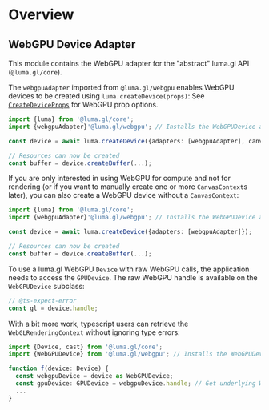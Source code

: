 # Overview

## WebGPU Device Adapter

This module contains the WebGPU adapter for the "abstract" luma.gl API (`@luma.gl/core`).

The `webgpuAdapter` imported from `@luma.gl/webgpu` enables WebGPU devices to
be created using `luma.createDevice(props)`: See [`CreateDeviceProps`](../core/luma#createdeviceprops) for WebGPU prop options.

```typescript
import {luma} from '@luma.gl/core';
import {webgpuAdapter}'@luma.gl/webgpu'; // Installs the WebGPUDevice adapter

const device = await luma.createDevice({adapters: [webgpuAdapter], canvasContext: {width: 800, height: 600}});

// Resources can now be created
const buffer = device.createBuffer(...);
```

If you are only interested in using WebGPU for compute and not for rendering (or if you want to manually create one or more `CanvasContext`s later), you can also create a WebGPU device without a `CanvasContext`:

```typescript
import {luma} from '@luma.gl/core';
import {webgpuAdapter}'@luma.gl/webgpu'; // Installs the WebGPUDevice adapter

const device = await luma.createDevice({adapters: [webgpuAdapter]});

// Resources can now be created
const buffer = device.createBuffer(...);
```

To use a luma.gl WebGPU `Device` with raw WebGPU calls, the application needs to access
the `GPUDevice`. The raw WebGPU handle is available on the `WebGPUDevice` subclass:

```typescript
// @ts-expect-error
const gl = device.handle;
```

With a bit more work, typescript users can retrieve the `WebGLRenderingContext`
without ignoring type errors:

```typescript
import {Device, cast} from '@luma.gl/core';
import {WebGPUDevice} from '@luma.gl/webgpu'; // Installs the WebGPUDevice adapter

function f(device: Device) {
  const webgpuDevice = device as WebGPUDevice;
  const gpuDevice: GPUDevice = webgpuDevice.handle; // Get underlying WebGPU device
  ...
}
```
